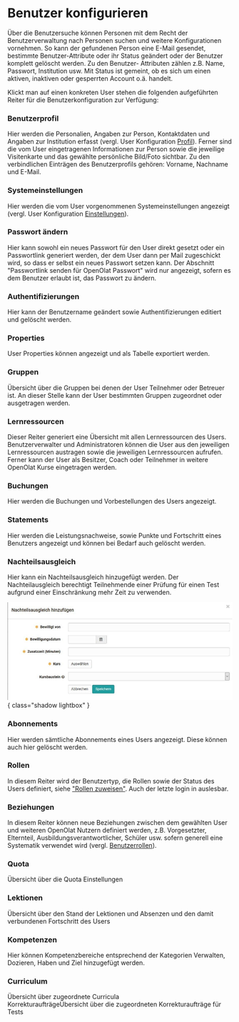 # Benutzer konfigurieren

Über die Benutzersuche können Personen mit dem Recht der Benutzerverwaltung
nach Personen suchen und weitere Konfigurationen vornehmen. So kann der
gefundenen Person eine E-Mail gesendet, bestimmte Benutzer-Attribute oder ihr
Status geändert oder der Benutzer komplett gelöscht werden. Zu den Benutzer-
Attributen zählen z.B. Name, Passwort, Institution usw. Mit Status ist
gemeint, ob es sich um einen aktiven, inaktiven oder gesperrten Account o.ä.
handelt.

Klickt man auf einen konkreten User stehen die folgenden aufgeführten Reiter
für die Benutzerkonfiguration zur Verfügung:

### Benutzerprofil

Hier werden die Personalien, Angaben zur Person, Kontaktdaten und Angaben
zur Institution erfasst (vergl. User Konfiguration
[Profil](../../manual_user/personal_menu/Configuration.de.md#profile)). Ferner sind die vom User
eingetragenen Informationen zur Person sowie die jeweilige Visitenkarte und
das gewählte persönliche Bild/Foto sichtbar. Zu den verbindlichen Einträgen
des Benutzerprofils gehören: Vorname, Nachname und E-Mail.  
  
### Systemeinstellungen

Hier werden die vom User vorgenommenen Systemeinstellungen angezeigt (vergl.
User Konfiguration [Einstellungen](../../manual_user/personal_menu/Configuration.de.md#settings)).  
  
### Passwort ändern

Hier kann sowohl ein neues Passwort für den User direkt gesetzt oder ein
Passwortlink generiert werden, der dem User dann per Mail zugeschickt wird, so
dass er selbst ein neues Passwort setzen kann. Der Abschnitt "Passwortlink
senden für OpenOlat Passwort" wird nur angezeigt, sofern es dem Benutzer
erlaubt ist, das Passwort zu ändern.  
  
### Authentifizierungen

Hier kann der Benutzername geändert sowie Authentifizierungen editiert und
gelöscht werden.  
  
### Properties

User Properties können angezeigt und als Tabelle exportiert werden.  
  
### Gruppen

Übersicht über die Gruppen bei denen der User Teilnehmer oder Betreuer ist.
An dieser Stelle kann der User bestimmten Gruppen zugeordnet oder ausgetragen
werden.  
  
### Lernressourcen

Dieser Reiter generiert eine Übersicht mit allen Lernressourcen des Users.
Benutzerverwalter und Administratoren können die User aus den jeweiligen
Lernressourcen austragen sowie die jeweiligen Lernressourcen aufrufen.  Ferner
kann der User als Besitzer, Coach oder Teilnehmer in weitere OpenOlat Kurse
eingetragen werden.  
  
### Buchungen

Hier werden die Buchungen und Vorbestellungen des Users angezeigt.  
  
### Statements

Hier werden die Leistungsnachweise, sowie Punkte und Fortschritt eines
Benutzers angezeigt und können bei Bedarf auch gelöscht werden.  
  
### Nachteilsausgleich

Hier kann ein Nachteilsausgleich hinzugefügt werden. Der Nachteilausgleich
berechtigt Teilnehmende einer Prüfung für einen Test aufgrund einer
Einschränkung mehr Zeit zu verwenden.

![](assets/Nachteilsausgleich.jpg){ class="shadow lightbox" }
  
### Abonnements

Hier werden sämtliche Abonnements eines Users angezeigt. Diese können auch
hier gelöscht werden.  
  
### Rollen

In diesem Reiter wird der Benutzertyp, die Rollen sowie der Status des Users
definiert, siehe ["Rollen zuweisen"](Assign_roles.de.md). Auch der letzte
login in auslesbar.  
  
### Beziehungen

In diesem Reiter können neue Beziehungen zwischen dem gewählten User und
weiteren OpenOlat Nutzern definiert werden, z.B. Vorgesetzter, Elternteil,
Ausbildungsverantwortlicher, Schüler usw. sofern generell eine Systematik
verwendet wird  (vergl. [Benutzerrollen](index.de.md)).  
  
### Quota

Übersicht über die Quota Einstellungen  
  
### Lektionen

Übersicht über den Stand der Lektionen und Absenzen und den damit
verbundenen Fortschritt des Users  
  
### Kompetenzen

Hier können Kompetenzbereiche entsprechend der Kategorien Verwalten,
Dozieren, Haben und Ziel hinzugefügt werden.  
  
### Curriculum

Übersicht über zugeordnete Curricula  
KorrekturaufträgeÜbersicht über die zugeordneten Korrekturaufträge für Tests


